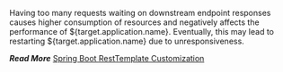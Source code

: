 Having too many requests waiting on downstream endpoint responses causes higher consumption of resources and negatively affects the performance of ${target.application.name}. Eventually, this may lead to restarting ${target.application.name} due to unresponsiveness.


***Read More***
[Spring Boot RestTemplate Customization](https://docs.spring.io/spring-boot/docs/current/reference/html/spring-boot-features.html#boot-features-resttemplate-customization)

